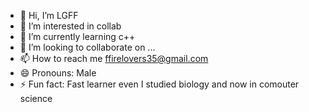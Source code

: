 - 👋 Hi, I’m LGFF
- 👀 I’m interested in collab
- 🌱 I’m currently learning c++
- 💞️ I’m looking to collaborate on ...
- 📫 How to reach me ffirelovers35@gmail.com
- 😄 Pronouns: Male
- ⚡ Fun fact: Fast learner even I studied  biology and now in comouter science

<!---
LGFF123/LGFF123 is a ✨ special ✨ repository because its `README.md` (this file) appears on your GitHub profile.
You can click the Preview link to take a look at your changes.
--->
